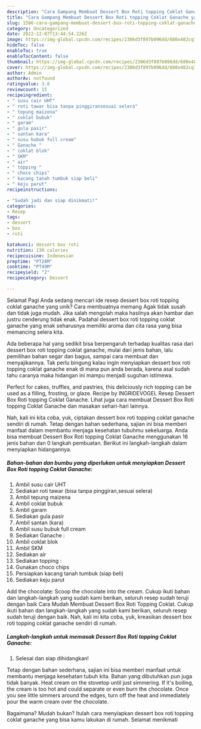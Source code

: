 ```yaml
---
description: "Cara Gampang Membuat Dessert Box Roti topping Coklat Ganache yang Lezat, Sempurna"
title: "Cara Gampang Membuat Dessert Box Roti topping Coklat Ganache yang Lezat, Sempurna"
slug: 1586-cara-gampang-membuat-dessert-box-roti-topping-coklat-ganache-yang-lezat-sempurna
category: Uncategorized
date: 2022-12-07T13:44:54.226Z
image: https://img-global.cpcdn.com/recipes/2306d3f897b096dd/680x482cq70/dessert-box-roti-topping-coklat-ganache-foto-resep-utama.jpg
hideToc: false
enableToc: true
enableTocContent: false
thumbnail: https://img-global.cpcdn.com/recipes/2306d3f897b096dd/680x482cq70/dessert-box-roti-topping-coklat-ganache-foto-resep-utama.jpg
cover: https://img-global.cpcdn.com/recipes/2306d3f897b096dd/680x482cq70/dessert-box-roti-topping-coklat-ganache-foto-resep-utama.jpg
author: Admin
authorAv: notfound
ratingvalue: 3.8
reviewcount: 15
recipeingredient:
- " susu cair UHT"
- " roti tawar bisa tanpa pinggiransesuai selera"
- " tepung maizena"
- " coklat bubuk"
- " garam"
- " gula pasir"
- " santan kara"
- " susu bubuk full cream"
- " Ganache "
- " coklat blok"
- " SKM"
- " air"
- " topping "
- " choco chips"
- " kacang tanah tumbuk siap beli"
- " keju parut"
recipeinstructions:

- "Sudah jadi dan siap dinikmati!"
categories:
- Resep
tags:
- dessert
- box
- roti

katakunci: dessert box roti 
nutrition: 130 calories
recipecuisine: Indonesian
preptime: "PT28M"
cooktime: "PT49M"
recipeyield: "2"
recipecategory: Dessert

---
```



Selamat Pagi Anda sedang mencari ide resep dessert box roti topping coklat ganache yang unik? Cara membuatnya memang Agak tidak susah dan tidak juga mudah. Jika salah mengolah maka hasilnya akan hambar dan justru cenderung tidak enak. Padahal dessert box roti topping coklat ganache yang enak seharusnya memiliki aroma dan cita rasa yang bisa memancing selera kita.


Ada beberapa hal yang sedikit bisa berpengaruh terhadap kualitas rasa dari dessert box roti topping coklat ganache, mulai dari jenis bahan, lalu pemilihan bahan segar dan bagus, sampai cara membuat dan menyajikannya. Tak perlu bingung kalau ingin menyiapkan dessert box roti topping coklat ganache enak di mana pun anda berada, karena asal sudah tahu caranya maka hidangan ini mampu menjadi suguhan istimewa.

Perfect for cakes, truffles, and pastries, this deliciously rich topping can be used as a filling, frosting, or glaze. Recipe by INGRIDEVOGEL Resep Dessert Box Roti topping Coklat Ganache. Lihat juga cara membuat Dessert Box Roti topping Coklat Ganache dan masakan sehari-hari lainnya.


Nah, kali ini kita coba, yuk, ciptakan dessert box roti topping coklat ganache sendiri di rumah. Tetap dengan bahan sederhana, sajian ini bisa memberi manfaat dalam membantu menjaga kesehatan tubuhmu sekeluarga. Anda bisa membuat Dessert Box Roti topping Coklat Ganache menggunakan 16 jenis bahan dan 0 langkah pembuatan. Berikut ini langkah-langkah dalam menyiapkan hidangannya.

<!--inarticleads1-->

##### Bahan-bahan dan bumbu yang diperlukan untuk menyiapkan Dessert Box Roti topping Coklat Ganache:

1. Ambil  susu cair UHT
1. Sediakan  roti tawar (bisa tanpa pinggiran,sesuai selera)
1. Ambil  tepung maizena
1. Ambil  coklat bubuk
1. Ambil  garam
1. Sediakan  gula pasir
1. Ambil  santan (kara)
1. Ambil  susu bubuk full cream
1. Sediakan  Ganache :
1. Ambil  coklat blok
1. Ambil  SKM
1. Sediakan  air
1. Sediakan  topping :
1. Gunakan  choco chips
1. Persiapkan  kacang tanah tumbuk (siap beli)
1. Sediakan  keju parut


Add the chocolate: Scoop the chocolate into the cream. Cukup ikuti bahan dan langkah-langkah yang sudah kami berikan, seluruh resep sudah teruji dengan baik Cara Mudah Membuat Dessert Box Roti Topping Coklat. Cukup ikuti bahan dan langkah-langkah yang sudah kami berikan, seluruh resep sudah teruji dengan baik. Nah, kali ini kita coba, yuk, kreasikan dessert box roti topping coklat ganache sendiri di rumah. 

<!--inarticleads2-->

##### Langkah-langkah untuk memasak Dessert Box Roti topping Coklat Ganache:


1. Selesai dan siap dihidangkan!

Tetap dengan bahan sederhana, sajian ini bisa memberi manfaat untuk membantu menjaga kesehatan tubuh kita. Bahan yang dibutuhkan pun juga tidak banyak. Heat cream on the stovetop until just simmering. If it&#39;s boiling, the cream is too hot and could separate or even burn the chocolate. Once you see little simmers around the edges, turn off the heat and immediately pour the warm cream over the chocolate. 

Bagaimana? Mudah bukan? Itulah cara menyiapkan dessert box roti topping coklat ganache yang bisa kamu lakukan di rumah. Selamat menikmati
